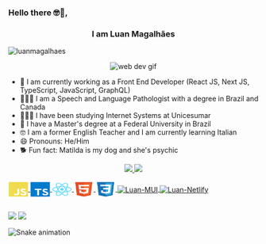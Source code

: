 ### Hello there 🤓🖖,

<h3 align="center">I am Luan Magalhães</h3>
<p align="left"><img src="https://komarev.com/ghpvc/?username=luanmagalhaes" alt="luanmagalhaes" /></p>
<p align="center">
 <img alt="web dev gif" src="https://media0.giphy.com/media/L8K62iTDkzGX6/giphy.gif" width="50%" height="50%"/>
</p> 

- 🔭 I am currently working as a Front End Developer (React JS, Next JS, TypeScript, JavaScript, GraphQL)
- 👨🏽‍🔬 I am a Speech and Language Pathologist with a degree in Brazil and Canada
- 👨🏽‍🔬 I have been studying Internet Systems at Unicesumar
- 📘 I have a Master's degree at a Federal University in Brazil
- 🤓 I am a former English Teacher and I am currently learning Italian
- 😄 Pronouns: He/Him
- 🐕 Fun fact: Matilda is my dog and she's psychic

<div align="center">
  <a href="https://github.com/luamagalhaes">
  <img height="180em" src="https://github-readme-stats.vercel.app/api?username=luanmagalhaes&show_icons=true&theme=dracula&include_all_commits=true&count_private=true"/>
  <img height="180em" src="https://github-readme-stats.vercel.app/api/top-langs/?username=luanmagalhaes&layout=compact&langs_count=7&theme=dracula"/>
</div>
<div style="display: inline_block"><br>
  <img align="center" alt="Luan-Js" height="30" width="40" src="https://raw.githubusercontent.com/devicons/devicon/master/icons/javascript/javascript-plain.svg">
  <img align="center" alt="Luan-Ts" height="30" width="40" src="https://raw.githubusercontent.com/devicons/devicon/master/icons/typescript/typescript-plain.svg">
  <img align="center" alt="Luan-React" height="30" width="40" src="https://raw.githubusercontent.com/devicons/devicon/master/icons/react/react-original.svg">
  <img align="center" alt="Luan-HTML" height="30" width="40" src="https://raw.githubusercontent.com/devicons/devicon/master/icons/html5/html5-original.svg">
  <img align="center" alt="Luan-CSS" height="30" width="40" src="https://raw.githubusercontent.com/devicons/devicon/master/icons/css3/css3-original.svg">
  <img align="center" alt="Luan-MUI" height="30" width="40" src="https://img.shields.io/badge/Material--UI-0081CB?style=for-the-badge&logo=material-ui&logoColor=white">
  <img align="center" alt="Luan-Netlify" height="30" width="40" src="https://img.shields.io/badge/Netlify-00C7B7?style=for-the-badge&logo=netlify&logoColor=white">
</div>
</div>
  
  
  ##
 
<div> 
  <a href = "mailto:m.agalhaes@hotmail.com"><img src="https://img.shields.io/badge/-Gmail-%23333?style=for-the-badge&logo=gmail&logoColor=white" target="_blank"></a>
  <a href="https://www.linkedin.com/in/luan-magalh%C3%A3es-90342b188/" target="_blank"><img src="https://img.shields.io/badge/-LinkedIn-%230077B5?style=for-the-badge&logo=linkedin&logoColor=white" target="_blank"></a> 
 
  ![Snake animation](https://github.com/luanmagalhaes/luanmagalhaes/blob/output/github-contribution-grid-snake.svg)
  </div>
